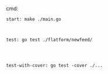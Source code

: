 cmd:



    start: make ./main.go


    
    test: go test ./flatform/newfeed/




    test-with-cover: go test -cover ./...
